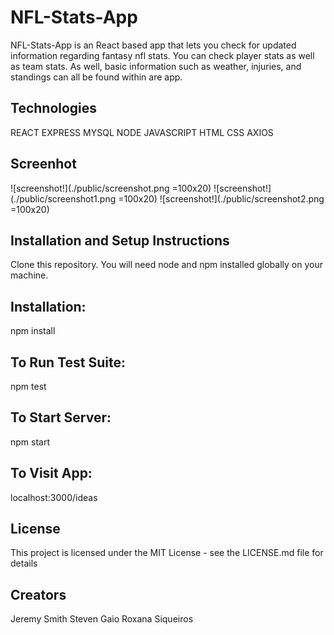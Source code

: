 # NFL-Stats-App

NFL-Stats-App is an React based app that lets you check for updated information regarding fantasy nfl stats. You can check player stats as well as team stats. As well, basic information such as weather, injuries, and standings can all be found within are app.

## Technologies
REACT EXPRESS MYSQL NODE JAVASCRIPT HTML CSS AXIOS

## Screenhot
![screenshot!](./public/screenshot.png =100x20)
![screenshot!](./public/screenshot1.png =100x20)
![screenshot!](./public/screenshot2.png =100x20)

## Installation and Setup Instructions
Clone this repository. You will need node and npm installed globally on your machine.

## Installation:
npm install

## To Run Test Suite:
npm test

## To Start Server:
npm start

## To Visit App:
localhost:3000/ideas

## License
This project is licensed under the MIT License - see the LICENSE.md file for details

## Creators
Jeremy Smith Steven Gaio Roxana Siqueiros
